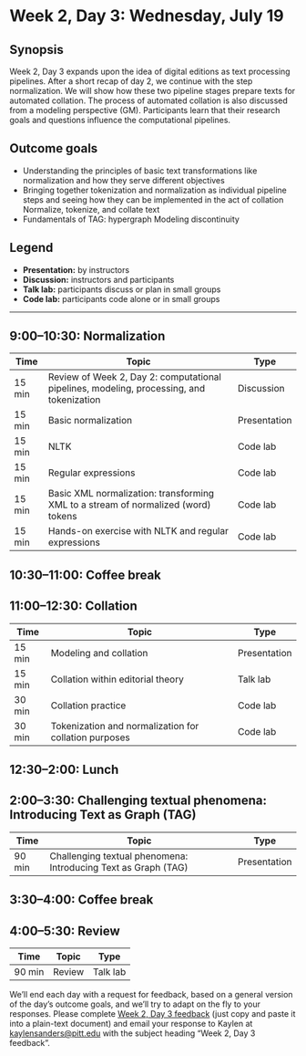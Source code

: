 # Week 2, Day 3: Wednesday, July 19
## Synopsis

Week 2, Day 3 expands upon the idea of digital editions as text processing pipelines. After a short recap of day 2, we continue with the step normalization. We will show how these two pipeline stages prepare texts for automated collation. The process of automated collation is also discussed from a modeling perspective (GM). Participants learn that their research goals and questions influence the computational pipelines.

## Outcome goals
* Understanding the principles of basic text transformations like normalization and how they serve different objectives
* Bringing together tokenization and normalization as individual pipeline steps and seeing how they can be implemented in the act of collation Normalize, tokenize, and collate text
* Fundamentals of TAG: hypergraph Modeling discontinuity
## Legend

* **Presentation:** by instructors
* **Discussion:** instructors and participants
* **Talk lab:** participants discuss or plan in small groups
* **Code lab:** participants code alone or in small groups

* * *
## 9:00–10:30: Normalization

Time | Topic | Type
---- | ---- | ---- 
15 min | Review of Week 2, Day 2: computational pipelines, modeling, processing, and tokenization | Discussion
15 min | Basic normalization | Presentation
15 min | NLTK | Code lab
15 min | Regular expressions | Code lab
15 min | Basic XML normalization: transforming XML to a stream of normalized (word) tokens | Code lab
15 min | Hands-on exercise with NLTK and regular expressions | Code lab

## 10:30–11:00: Coffee break

## 11:00–12:30: Collation

Time | Topic | Type
---- | ---- | ---- 
15 min | Modeling and collation | Presentation
15 min | Collation within editorial theory | Talk lab
30 min | Collation practice | Code lab
30 min | Tokenization and normalization for collation purposes | Code lab

## 12:30–2:00: Lunch

## 2:00–3:30: Challenging textual phenomena: Introducing Text as Graph (TAG)

Time | Topic | Type
---- | ---- | ---- 
90 min | Challenging textual phenomena: Introducing Text as Graph (TAG) | Presentation

## 3:30–4:00: Coffee break

## 4:00–5:30: Review

Time | Topic | Type
---- | ---- | ---- 
90 min | Review | Talk lab

We’ll end each day with a request for feedback, based on a general version of the day’s outcome goals, and we’ll try to adapt on the fly to your responses. Please complete [Week 2, Day 3 feedback](week_2_day_3_feedback.md) (just copy and paste it into a plain-text document) and email your response to Kaylen at [kaylensanders@pitt.edu](mailto:kaylensanders@pitt.edu) with the subject heading “Week 2, Day 3 feedback”.